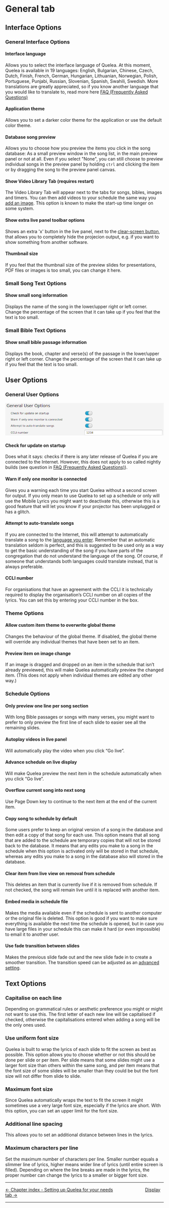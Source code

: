 # General tab

## Interface Options

### General Interface Options

#### Interface language

Allows you to select the interface language of Quelea. At this moment,
Quelea is available in 19 languages: English, Bulgarian, Chinese, Czech, 
Dutch, Finish, French, German, Hungarian, Lithuanian, Norwegian, Polish, 
Portuguese, Punjabi, Russian, Slovenian, Spanish, Swahili, Swedish. 
More translations are greatly appreciated, so if you know another language 
that you would like to translate to, read more here [FAQ (Frequently Asked
Questions)](FAQ_\(Frequently_Asked_Questions\) "FAQ (Frequently Asked Questions)")

#### Application theme

Allows you to set a darker color theme for the application or use the 
default color theme. 

#### Database song preview

Allows you to choose how you preview the items you click in the song 
database: As a small preview window in the song list, in the main preview
panel or not at all. Even if you select "None", you can still choose to preview
individual songs in the preview panel by holding `ctrl` and clicking the item or 
by dragging the song to the preview panel canvas.

#### Show Video Library Tab (requires restart)

The Video Library Tab will appear next to the tabs for songs, bibles,
images and timers. You can then add videos to your schedule the same way
you [add an
image](Adding_items_to_Order_of_Service#adding-an-image "Adding items to Order of Service").
This option is known to make the start-up time longer on some system.

#### Show extra live panel toolbar options

Shows an extra 'x' button in the live panel, next to the 
[clear-screen button](Layout#clear-screen "Clear screen"), 
that allows you to completely hide the projecion output, e.g. if you
 want to show something from another software.

#### Thumbnail size

If you feel that the thumbnail size of the preview slides for
presentations, PDF files or images is too small, you can change it here.

### Small Song Text Options

#### Show small song information

Displays the name of the song in the lower/upper right or left corner.
Change the percentage of the screen that it can take up if you feel that
the text is too small.

### Small Bible Text Options

#### Show small bible passage information

Displays the book, chapter and verse(s) of the passage in the
lower/upper right or left corner. Change the percentage of the screen
that it can take up if you feel that the text is too small.

## User Options

### General User Options
![](General_user_options.png)

#### Check for update on startup

Does what it says: checks if there is any later release of Quelea if you
are connected to the Internet. However, this does not apply to so called
nightly builds (see question in [FAQ (Frequently Asked Questions)](FAQ_\(Frequently_Asked_Questions\) "FAQ (Frequently Asked Questions)")).

#### Warn if only one monitor is connected

Gives you a warning each time you start Quelea without a second screen
for output. If you only mean to use Quelea to set up a schedule or only
will use the Mobile Lyrics you might want to deactivate this, otherwise
this is a good feature that will let you know if your projector has been
unplugged or has a glitch.

#### Attempt to auto-translate songs

If you are connected to the Internet, this will attempt to automatically
translate a song to the [language you
enter](Translations#add-a-translation "Translations"). Remember that an
automatic translation seldom is perfect, and this is suggested to be
used only as a way to get the basic understanding of the song if you
have parts of the congregation that do not understand the language of
the song. Of course, if someone that understands both languages could
translate instead, that is always preferable.

#### CCLI number
For organisations that have an agreement with the CCLI it is technically required to display the organisation’s CCLI number on all copies of the lyrics.  You can set this by entering your CCLI number in the box.

### Theme Options

#### Allow custom item theme to overwrite global theme

Changes the behaviour of the global theme. If disabled, the global theme 
will override any individual themes that have been set to an item.

#### Preview item on image change

If an image is dragged and dropped on an item in the schedule that isn’t
already previewed, this will make Quelea automatically preview the
changed item. (This does not apply when individual themes are edited any
other way.)

### Schedule Options

#### Only preview one line per song section

With long Bible passages or songs with many verses, you might want to
prefer to only preview the first line of each slide to easier see all
the remaining slides.  

#### Autoplay videos in live panel

Will automatically play the video when you click “Go live”.

#### Advance schedule on live display

Will make Quelea preview the next item in the schedule automatically
when you click “Go live”.

#### Overflow current song into next song

Use Page Down key to continue to the next item at the end of the current
item.

#### Copy song to schedule by default

Some users prefer to keep an original version of a song in the database
and then edit a copy of that song for each use. This option means that
all song that are added to the schedule are temporary copies that will
not be stored back to the database. It means that any edits you make to
a song in the schedule when this option is activated only will be stored
in that schedule, whereas any edits you make to a song in the database
also will stored in the database.

#### Clear item from live view on removal from schedule

This deletes an item that is currently live if it is removed from
schedule. If not checked, the song will remain live until it is replaced
with another item.

#### Embed media in schedule file

Makes the media available even if the schedule is sent to another
computer or the original file is deleted. This option is good if you
want to make sure everything is available the next time the schedule is
opened, but in case you have large files in your schedule this can make
it hard (or even impossible) to email it to another user.

#### Use fade transition between slides

Makes the previous slide fade out and the new slide fade in to create
a smoother transition. The transition speed can be adjusted as an
[advanced setting](Advanced_settings "Advanced Settings").

## Text Options

### Capitalise on each line

Depending on grammatical rules or aesthetic preference you might or
might not want to use this. The first letter of each new line will be
capitalised if checked, otherwise the capitalisations entered when
adding a song will be the only ones used.

### Use uniform font size

Quelea is built to wrap the lyrics of each slide to fit the screen as
best as possible. This option allows you to choose whether or not this
should be done per slide or per item. Per slide means that some slides
might use a larger font size than others within the same song, and per
item means that the font size of some slides will be smaller than they
could be but the font size will not differ from slide to slide.

### Maximum font size

Since Quelea automatically wraps the text to fit the screen it might
sometimes use a very large font size, especially if the lyrics are
short. With this option, you can set an upper limit for the font size.

### Additional line spacing

This allows you to set an additional distance between lines in the
lyrics.

### Maximum characters per line

Set the maximum number of characters per line. Smaller number equals a
slimmer line of lyrics, higher means wider line of lyrics (until entire
screen is filled). Depending on where the line breaks are made in the
lyrics, the proper number can change the lyrics to a smaller or bigger
font size.

-----



[← Chapter index - Setting up Quelea for your
needs](Setting_up_Quelea_for_your_needs "Setting up Quelea for your needs")
&nbsp;&nbsp;&nbsp;&nbsp;&nbsp;&nbsp;&nbsp;&nbsp;&nbsp;&nbsp;&nbsp;&nbsp;&nbsp;&nbsp;&nbsp;&nbsp;&nbsp;&nbsp;&nbsp;&nbsp;&nbsp;&nbsp;&nbsp;&nbsp; [Display tab
→](Display_tab "Display tab")

---
